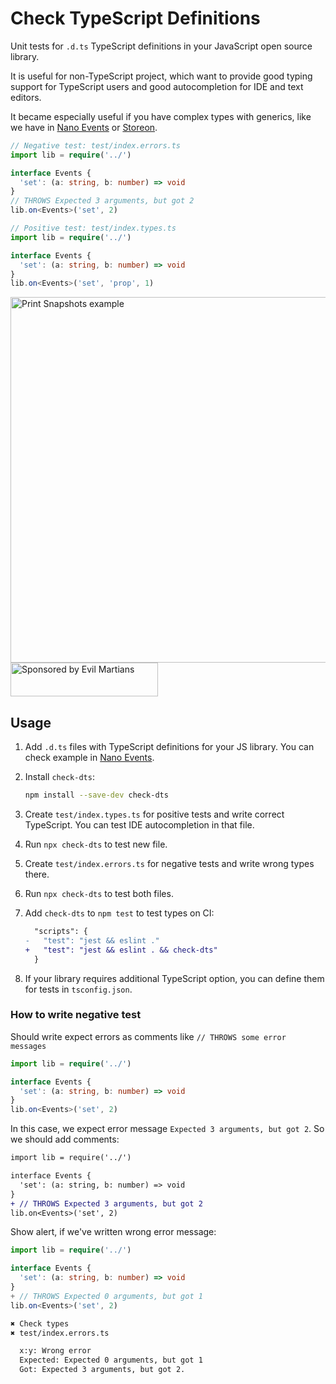 # Check TypeScript Definitions

Unit tests for `.d.ts` TypeScript definitions in your JavaScript
open source library.

It is useful for non-TypeScript project, which want to provide good typing
support for TypeScript users and good autocompletion for IDE and text editors.

It became especially useful if you have complex types with generics, like
we have in [Nano Events] or [Storeon].

```ts
// Negative test: test/index.errors.ts
import lib = require('../')

interface Events {
  'set': (a: string, b: number) => void
}
// THROWS Expected 3 arguments, but got 2
lib.on<Events>('set', 2)
```

```ts
// Positive test: test/index.types.ts
import lib = require('../')

interface Events {
  'set': (a: string, b: number) => void
}
lib.on<Events>('set', 'prop', 1)
```

[Nano Events]: https://github.com/ai/nanoevents/#typescript
[Storeon]: https://github.com/storeon/storeon#typescript

<img src="./screenshot.png" alt="Print Snapshots example" width="585">

<a href="https://evilmartians.com/?utm_source=check-dts">
  <img src="https://evilmartians.com/badges/sponsored-by-evil-martians.svg"
      alt="Sponsored by Evil Martians" width="236" height="54">
</a>

## Usage

1. Add `.d.ts` files with TypeScript definitions for your JS library.
   You can check example in
   [Nano Events](https://github.com/ai/nanoevents/blob/master/index.d.ts).
2. Install `check-dts`:

   ```sh
   npm install --save-dev check-dts
   ```

3. Create `test/index.types.ts` for positive tests and write correct TypeScript.
   You can test IDE autocompletion in that file.
4. Run `npx check-dts` to test new file.
5. Create `test/index.errors.ts` for negative tests and write wrong types there.
6. Run `npx check-dts` to test both files.
7. Add `check-dts` to `npm test` to test types on CI:

   ```diff
     "scripts": {
   -   "test": "jest && eslint ."
   +   "test": "jest && eslint . && check-dts"
     }
   ```

8. If your library requires additional TypeScript option, you can define them
   for tests in `tsconfig.json`.

### How to write negative test
Should write expect errors as comments like `// THROWS some error messages`

```ts
import lib = require('../')

interface Events {
  'set': (a: string, b: number) => void
}
lib.on<Events>('set', 2)
```
In this case, we expect error message `Expected 3 arguments, but got 2`.
So we should add comments:

```diff
import lib = require('../')

interface Events {
  'set': (a: string, b: number) => void
}
+ // THROWS Expected 3 arguments, but got 2
lib.on<Events>('set', 2)
```

Show alert, if we've written wrong error message:

```ts
import lib = require('../')

interface Events {
  'set': (a: string, b: number) => void
}
+ // THROWS Expected 0 arguments, but got 1
lib.on<Events>('set', 2)
```

```bash
✖ Check types
✖ test/index.errors.ts

  x:y: Wrong error
  Expected: Expected 0 arguments, but got 1
  Got: Expected 3 arguments, but got 2.
```
